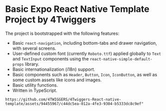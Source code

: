 # Basic Expo React Native Template Project by 4Twiggers

The project is bootstrapped with the following features:

-  Basic `react-navigation`, including bottom-tabs and drawer navigation, with several screens.
-  User-defined custom font (currently `Roboto.ttf`) applied globally to `Text` and `TextInput` components using the `react-native-simple-default-props` library.
-  Basic internationalization (i18n) support.
-  Basic components such as `Header`, `Button`, `Icon`, `IconButton`, as well as some custom assets like icons and images.
-  Basic utility functions.
-  Written in TypeScript.

<div align:"center" >

    https://github.com/4TWIGGERS/4Twiggers-React-native-template/assets/94455967/c44dc5ea-012a-4fe3-9304-b5333dc8c9ef"

</div>

